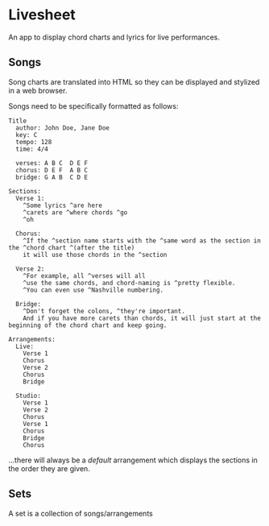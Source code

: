 # Livesheet

An app to display chord charts and lyrics for live performances.


## Songs

Song charts are translated into HTML so they can be displayed and stylized in a web browser.

Songs need to be specifically formatted as follows:

```
Title
  author: John Doe, Jane Doe
  key: C
  tempo: 128
  time: 4/4
  
  verses: A B C  D E F
  chorus: D E F  A B C
  bridge: G A B  C D E

Sections:
  Verse 1:
    ^Some lyrics ^are here
    ^carets are ^where chords ^go
    ^oh
  
  Chorus:
    ^If the ^section name starts with the ^same word as the section in the ^chord chart ^(after the title)
    it will use those chords in the ^section

  Verse 2:
    ^For example, all ^verses will all
    ^use the same chords, and chord-naming is ^pretty flexible.
    ^You can even use ^Nashville numbering.
  
  Bridge:
    ^Don't forget the colons, ^they're important.
    And if you have more carets than chords, it will just start at the beginning of the chord chart and keep going.

Arrangements:
  Live:
    Verse 1
    Chorus
    Verse 2
    Chorus
    Bridge
  
  Studio:
    Verse 1
    Verse 2
    Chorus
    Verse 1
    Chorus
    Bridge
    Chorus
```

...there will always be a _default_ arrangement which displays the sections in the order they are given.


## Sets

A set is a collection of songs/arrangements